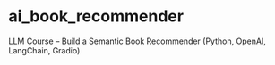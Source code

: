 # ai_book_recommender
LLM Course – Build a Semantic Book Recommender (Python, OpenAI, LangChain, Gradio)

